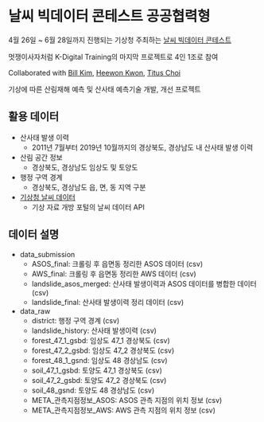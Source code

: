 # 날씨 빅데이터 콘테스트 공공협력형
4월 26일 ~ 6월 28일까지 진행되는 기상청 주최하는 [날씨 빅데이터 콘테스트](https://bd.kma.go.kr/contest/main.do)

멋쟁이사자처럼 K-Digital Training의 마지막 프로젝트로 4인 1조로 참여

Collaborated with [Bill Kim](https://github.com/billkim418), [Heewon Kwon](https://github.com/HeewonKwak), [Titus Choi](https://github.com/TitusChoi)

기상에 따른 산림재해 예측 및 산사태 예측기술 개발, 개선 프로젝트

## 활용 데이터
* 산사태 발생 이력
  + 2011년 7월부터 2019년 10월까지의 경상북도, 경상남도 내 산사태 발생 이력
* 산림 공간 정보
  + 경상북도, 경상남도 임상도 및 토양도
* 행정 구역 경계
  + 경상북도, 경상남도 읍, 면, 동 지역 구분
* [기상청 날씨 데이터](https://data.kma.go.kr)
  + 기상 자료 개방 포털의 날씨 데이터 API


## 데이터 설명
- data_submission
  * ASOS_final: 크롤링 후 읍면동 정리한 ASOS 데이터 (csv)
  * AWS_final: 크롤링 후 읍면동 정리한 AWS 데이터 (csv)
  * landslide_asos_merged: 산사태 발생이력과 ASOS 데이터를 병합한 데이터 (csv)
  * landslide_final: 산사태 발생이력 정리 데이터 (csv)
- data_raw
  * district: 행정 구역 경계 (csv)
  * landslide_history: 산사태 발생이력 (csv)
  * forest_47_1_gsbd: 임상도 47_1 경상북도 (csv)
  * forest_47_2_gsbd: 임상도 47_2 경상북도 (csv)
  * forest_48_1_gsnd: 임상도 48 경상남도 (csv)
  * soil_47_1_gsbd: 토양도 47_1 경상북도 (csv)
  * soil_47_2_gsbd: 토양도 47_2 경상북도 (csv)
  * soil_48_gsnd: 토양도 48 경상남도 (csv)
  * META_관측지점정보_ASOS: ASOS 관측 지점의 위치 정보 (csv)
  * META_관측지점정보_AWS: AWS 관측 지점의 위치 정보 (csv)
